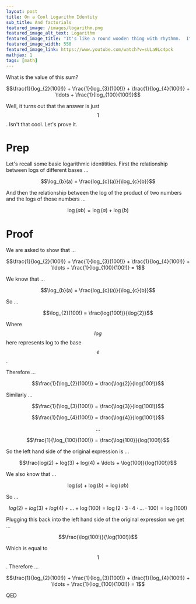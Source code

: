 ```yaml
---
layout: post
title: On a Cool Logarithm Identity
sub_title: And factorials
featured_image: /images/logarithm.png
featured_image_alt_text: Logarithm
featured_image_title: "It's like a round wooden thing with rhythmn.  It's a groovy stick man ..."
featured_image_width: 550
featured_image_link: https://www.youtube.com/watch?v=sULa9Lc4pck
mathjax: 1
tags: [math]
---
```


What is the value of this sum?

$$\frac{1}{log_{2}(100!)} + \frac{1}{log_{3}(100!)} + \frac{1}{log_{4}(100!)} + \ldots + \frac{1}{log_{100}(100!)}$$

Well, it turns out that the answer is just $$1$$.  Isn't that cool.  Let's prove it.

# Prep

Let's recall some basic logarithmic identitities.  First the relationship between logs of different bases ...

$$\log_{b}(a) = \frac{log_{c}(a)}{\log_{c}{b}}$$

And then the relationship between the log of the product of two numbers and the logs of those numbers ...

$$\log(ab) = \log(a) + \log(b)$$

# Proof

We are asked to show that ...

$$\frac{1}{log_{2}(100!)} + \frac{1}{log_{3}(100!)} + \frac{1}{log_{4}(100!)} + \ldots + \frac{1}{log_{100}(100!)} = 1$$

We know that ...

$$\log_{b}(a) = \frac{log_{c}(a)}{\log_{c}{b}}$$

So ...

$$\log_{2}(100!) = \frac{log(100!)}{\log{2}}$$

Where $$log$$ here represents log to the base $$e$$.

Therefore ...

$$\frac{1}{\log_{2}(100!)} = \frac{\log{2}}{log(100!)}$$

Similarly ...

$$\frac{1}{\log_{3}(100!)} = \frac{\log{3}}{log(100!)}$$

$$\frac{1}{\log_{4}(100!)} = \frac{\log{4}}{log(100!)}$$

$$\dots$$

$$\frac{1}{\log_{100}(100!)} = \frac{\log{100}}{log(100!)}$$

So the left hand side of the original expression is ...

$$\frac{log(2) + log(3) + log(4) + \ldots + \log(100)}{log(100!)}$$

We also know that ...

$$\log(a) + \log(b) = \log(ab)$$

So ...

$$log(2) + log(3) + log(4) + \ldots + \log(100) = \log(2 \cdot 3 \cdot 4 \cdot \ldots \cdot 100) = \log(100!)$$

Plugging this back into the left hand side of the original expression we get ...

$$\frac{\log(100!)}{\log(100!)}$$

Which is equal to $$1$$.  Therefore ...

$$\frac{1}{log_{2}(100!)} + \frac{1}{log_{3}(100!)} + \frac{1}{log_{4}(100!)} + \ldots + \frac{1}{log_{100}(100!)} = 1$$

QED
